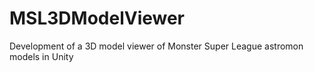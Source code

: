 # MSL3DModelViewer
Development of a 3D model viewer of Monster Super League astromon models in Unity

